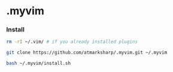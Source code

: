 # .myvim

### Install

```bash
rm -rI ~/.vim/ # if you already installed plugins

git clone https://github.com/atmarksharp/.myvim.git ~/.myvim

bash ~/.myvim/install.sh
```
